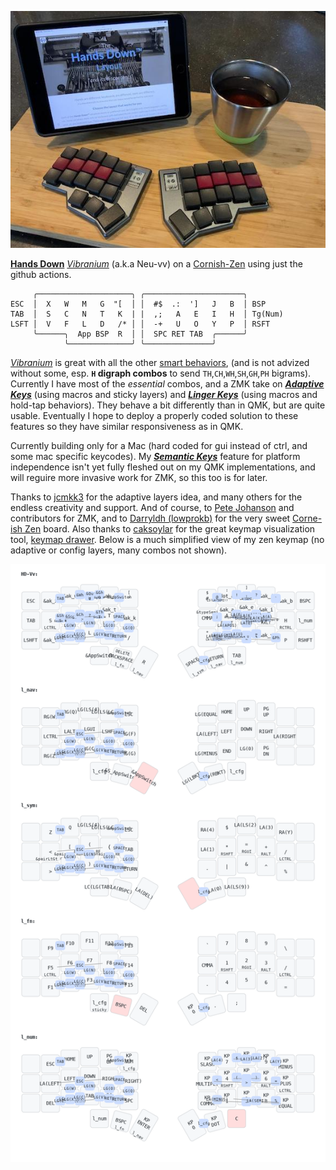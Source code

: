 ![zen pic](zen.jpg)

[**Hands Down**](http://handsdownlayout.com) [*Vibranium*](https://sites.google.com/alanreiser.com/handsdown/home/hands-down-neu#h.78qav8n932m7) (a.k.a Neu-vv) on a [Cornish-Zen](https://www.reddit.com/r/ErgoMechKeyboards/comments/reyulp/my_new_zen/) using just the github actions.

```
     ╭─────────────────────╮ ╭──────────────────────╮
ESC  │  X   W   M   G  "[  │ │  #$  .:  ']   J   B  │ BSP
TAB  │  S   C   N   T   K  | |  ,;   A   E   I   H  │ Tg(Num)
LSFT │  V   F   L   D   /* │ │  -+   U   O   Y   P  │ RSFT
     ╰──────╮  App BSP  R  │ │  SPC RET TAB  ╭──────╯
            ╰──────────────╯ ╰───────────────╯
```
[*Vibranium*](https://sites.google.com/alanreiser.com/handsdown/home/hands-down-neu#h.78qav8n932m7) is great with all the other [smart behaviors](https://sites.google.com/alanreiser.com/handsdown#h.8ngiif20qf4), (and is not advized without some, esp. **`H` digraph combos** to send `TH`,`CH`,`WH`,`SH`,`GH`,`PH` bigrams). Currently I have most of the *essential* combos, and a ZMK take on [***Adaptive Keys***](https://sites.google.com/alanreiser.com/handsdown#h.ps4itorhjiq9) (using macros and sticky layers) and [***Linger Keys***](https://sites.google.com/alanreiser.com/handsdown#h.w8doktr0rzce) (using macros and hold-tap behaviors). They behave a bit differently than in QMK, but are quite usable. Eventually I hope to deploy a properly coded solution to these features so they have similar responsiveness as in QMK.

Currently building only for a Mac (hard coded for gui instead of ctrl, and some mac specific keycodes). My [***Semantic Keys***](https://sites.google.com/alanreiser.com/handsdown#h.7mehnxbqcx2s) feature for platform independence isn't yet fully fleshed out on my QMK implementations, and will reguire more invasive work for ZMK, so this too is for later.

Thanks to [jcmkk3](https://github.com/jcmkk3) for the adaptive layers idea, and many others for the endless creativity and support. And of course, to [Pete Johanson](https://github.com/petejohanson) and contributors for ZMK, and to [Darryldh (lowprokb)](https://github.com/LOWPROKB) for the very sweet [Corne-ish Zen](https://github.com/LOWPROKB/zmk-config-Corne-ish-Zen) board. Also thanks to [caksoylar](https://github.com/caksoylar) for the great keymap visualization tool, [keymap drawer](https://github.com/caksoylar/keymap-drawer). Below is a much simplified view of my zen keymap (no adaptive or config layers, many combos not shown).


![zen keymap](zen_keymap.png)
